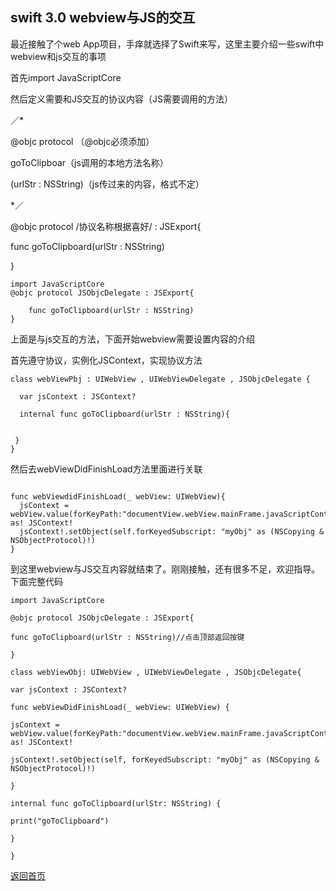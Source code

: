 
##  swift 3.0 webview与JS的交互


最近接触了个web App项目，手痒就选择了Swift来写，这里主要介绍一些swift中webview和js交互的事项

首先import JavaScriptCore

然后定义需要和JS交互的协议内容（JS需要调用的方法）

／*

@objc protocol （@objc必须添加）

goToClipboar（js调用的本地方法名称）

(urlStr : NSString)（js传过来的内容，格式不定）

*／

@objc protocol /协议名称根据喜好/ : JSExport{

func goToClipboard(urlStr : NSString)

}  
``` 
import JavaScriptCore
@objc protocol JSObjcDelegate : JSExport{
    
    func goToClipboard(urlStr : NSString)
}

```


上面是与js交互的方法，下面开始webview需要设置内容的介绍

首先遵守协议，实例化JSContext，实现协议方法 

```
class webViewPbj : UIWebView , UIWebViewDelegate , JSObjcDelegate {
  
  var jsContext : JSContext?
  
  internal func goToClipboard(urlStr : NSString){
  
  
 }
}
```

然后去webViewDidFinishLoad方法里面进行关联 


```

func webViewdidFinishLoad(_ webView: UIWebView){
  jsContext = webView.value(forKeyPath:"documentView.webView.mainFrame.javaScriptContext") as! JSContext!
  jsContext!.setObject(self.forKeyedSubscript: "myObj" as (NSCopying & NSObjectProtocol)!)
}

```


到这里webview与JS交互内容就结束了。刚刚接触，还有很多不足，欢迎指导。下面完整代码



```
import JavaScriptCore

@objc protocol JSObjcDelegate : JSExport{

func goToClipboard(urlStr : NSString)//点击顶部返回按键

}

class webViewObj: UIWebView , UIWebViewDelegate , JSObjcDelegate{

var jsContext : JSContext?

func webViewDidFinishLoad(_ webView: UIWebView) {

jsContext = webView.value(forKeyPath:"documentView.webView.mainFrame.javaScriptContext") as! JSContext!

jsContext!.setObject(self, forKeyedSubscript: "myObj" as (NSCopying & NSObjectProtocol)!)

}

internal func goToClipboard(urlStr: NSString) {

print("goToClipboard")

}

}

```



[返回首页](https://cwos111509sina.github.io/Blog/)
